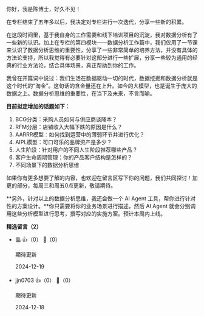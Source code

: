 你好，我是陈博士，好久不见！

在专栏结束了五年多以后，我决定对专栏进行一次迭代，分享一些新的积累。

在这段时间里，基于我自身的工作需要和线下培训项目的沉淀，我对数据分析有了一些新的认识。加上在专栏的第四模块——数据分析工作篇中，我们仅用了一节课来认识了数据分析思维的重要性，分享了一些非常简单的培养方法，并没有具体的方法论支持，所以我觉得有必要针对这部分进行一些扩展，分享一些较为通用的经典的行业方法论，结合具体场景，真正帮助到你的工作。

我曾在开篇词中说过：我们生活在数据驱动一切的时代，数据挖掘和数据分析就是这个时代的“淘金”。这句话的含金量还在上升。如今的大模型，也是诞生于庞大的数据之上。数据分析思维的重要性，在当下及未来，不言而喻。

**目前拟定增加的话题如下：**

1. BCG分类：采购人员如何与供应商谈降本？
2. RFM分层：店铺收入大幅下跌的原因是什么？
3. AARRR模型：如何找到运营中的薄弱环节并进行优化？
4. AIPL模型：可口可乐的品牌资产是多少？
5. 人生阶段：针对用户的不同人生阶段推荐哪些产品？
6. 客户生命周期管理：你的产品客户结构是怎样的？
7. 不同场景下的数据分析思维

如果你有更多想要了解的内容，也欢迎在留言区写下你的问题，我们共同探讨！加更的部分，每周三和周五0点更新，敬请期待。

**另外，针对以上的数据分析思维，我还会做一个 AI Agent 工具，帮你进行针对性的方案设计。**你只需要将你的业务场景进行描述，然后 AI Agent 就会分别调用这些分析模型进行思考，撰写对应的实施方案。预计本周内上线。
<div><strong>精选留言（2）</strong></div><ul>
<li><span>晶</span> 👍（0） 💬（0）<p>期待更新</p>2024-12-19</li><br/><li><span>jjn0703</span> 👍（0） 💬（0）<p>期待更新</p>2024-12-18</li><br/>
</ul>